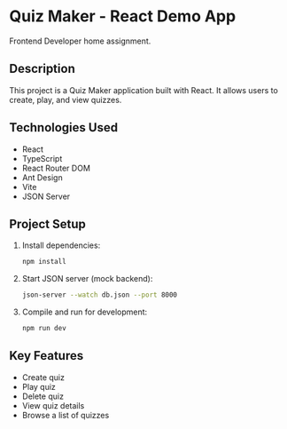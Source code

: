 # Quiz Maker - React Demo App

Frontend Developer home assignment.

## Description

This project is a Quiz Maker application built with React. It allows users to create, play, and view quizzes.

## Technologies Used

- React
- TypeScript
- React Router DOM
- Ant Design
- Vite
- JSON Server

## Project Setup

1.  Install dependencies:

    ```sh
    npm install
    ```

2.  Start JSON server (mock backend):

    ```sh
    json-server --watch db.json --port 8000
    ```

3.  Compile and run for development:

    ```sh
    npm run dev
    ```

## Key Features

- Create quiz
- Play quiz
- Delete quiz
- View quiz details
- Browse a list of quizzes
